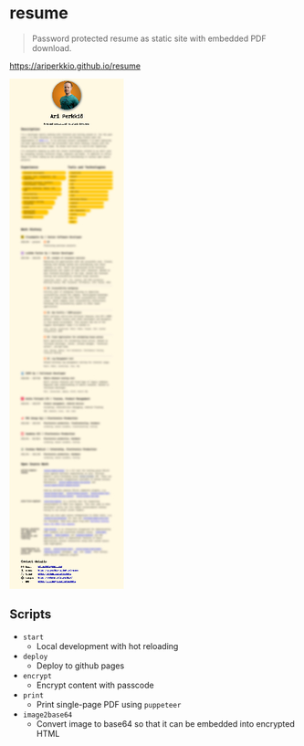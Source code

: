 # resume

> Password protected resume as static site with embedded PDF download.

https://ariperkkio.github.io/resume

<img src="https://raw.githubusercontent.com/AriPerkkio/resume/HEAD/docs/demo.jpg" width="200px">

## Scripts

- `start`
  - Local development with hot reloading
- `deploy`
  - Deploy to github pages
- `encrypt`
  - Encrypt content with passcode
- `print`
  - Print single-page PDF using `puppeteer`
- `image2base64`
  - Convert image to base64 so that it can be embedded into encrypted HTML
